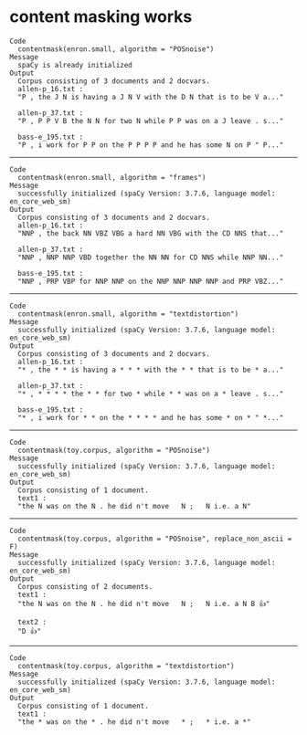 # content masking works

    Code
      contentmask(enron.small, algorithm = "POSnoise")
    Message
      spaCy is already initialized
    Output
      Corpus consisting of 3 documents and 2 docvars.
      allen-p_16.txt :
      "P , the J N is having a J N V with the D N that is to be V a..."
      
      allen-p_37.txt :
      "P , P P V B the N N for two N while P P was on a J leave . s..."
      
      bass-e_195.txt :
      "P , i work for P P on the P P P P and he has some N on P " P..."
      

---

    Code
      contentmask(enron.small, algorithm = "frames")
    Message
      successfully initialized (spaCy Version: 3.7.6, language model: en_core_web_sm)
    Output
      Corpus consisting of 3 documents and 2 docvars.
      allen-p_16.txt :
      "NNP , the back NN VBZ VBG a hard NN VBG with the CD NNS that..."
      
      allen-p_37.txt :
      "NNP , NNP NNP VBD together the NN NN for CD NNS while NNP NN..."
      
      bass-e_195.txt :
      "NNP , PRP VBP for NNP NNP on the NNP NNP NNP NNP and PRP VBZ..."
      

---

    Code
      contentmask(enron.small, algorithm = "textdistortion")
    Message
      successfully initialized (spaCy Version: 3.7.6, language model: en_core_web_sm)
    Output
      Corpus consisting of 3 documents and 2 docvars.
      allen-p_16.txt :
      "* , the * * is having a * * * with the * * that is to be * a..."
      
      allen-p_37.txt :
      "* , * * * * the * * for two * while * * was on a * leave . s..."
      
      bass-e_195.txt :
      "* , i work for * * on the * * * * and he has some * on * " *..."
      

---

    Code
      contentmask(toy.corpus, algorithm = "POSnoise")
    Message
      successfully initialized (spaCy Version: 3.7.6, language model: en_core_web_sm)
    Output
      Corpus consisting of 1 document.
      text1 :
      "the N was on the N . he did n't move   N ;   N i.e. a N"
      

---

    Code
      contentmask(toy.corpus, algorithm = "POSnoise", replace_non_ascii = F)
    Message
      successfully initialized (spaCy Version: 3.7.6, language model: en_core_web_sm)
    Output
      Corpus consisting of 2 documents.
      text1 :
      "the N was on the N . he did n't move   N ;   N i.e. a N B 👍"
      
      text2 :
      "D 👍"
      

---

    Code
      contentmask(toy.corpus, algorithm = "textdistortion")
    Message
      successfully initialized (spaCy Version: 3.7.6, language model: en_core_web_sm)
    Output
      Corpus consisting of 1 document.
      text1 :
      "the * was on the * . he did n't move   * ;   * i.e. a *"
      

